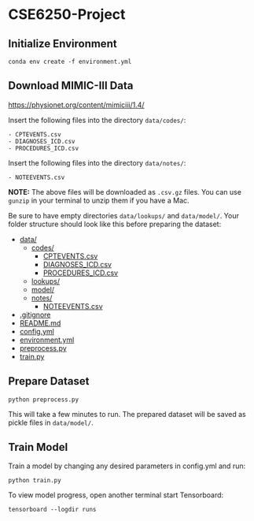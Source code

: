 # CSE6250-Project

## Initialize Environment
```conda env create -f environment.yml```

## Download MIMIC-III Data

https://physionet.org/content/mimiciii/1.4/

Insert the following files into the directory `data/codes/`:

    - CPTEVENTS.csv
    - DIAGNOSES_ICD.csv
    - PROCEDURES_ICD.csv

Insert the following files into the directory `data/notes/`:

    - NOTEEVENTS.csv

**NOTE:** The above files will be downloaded as `.csv.gz` files. You can use `gunzip` in your terminal to unzip them if you have a Mac.

Be sure to have empty directories `data/lookups/` and `data/model/`. Your folder structure should look like this before preparing the dataset:

* [data/](./CSE6250-Project/data)
  * [codes/](./CSE6250-Project/data/codes)
    * [CPTEVENTS.csv](./CSE6250-Project/data/codes/CPTEVENTS.csv)
    * [DIAGNOSES_ICD.csv](./CSE6250-Project/data/codes/DIAGNOSES_ICD.csv)
    * [PROCEDURES_ICD.csv](./CSE6250-Project/data/codes/PROCEDURES_ICD.csv)
  * [lookups/](./CSE6250-Project/data/lookups)
  * [model/](./CSE6250-Project/data/model)
  * [notes/](./CSE6250-Project/data/notes)
    * [NOTEEVENTS.csv](./CSE6250-Project/data/notes/NOTEEVENTS.csv)
* [.gitignore](./CSE6250-Project/.gitignore)
* [README.md](./CSE6250-Project/README.md)
* [config.yml](./CSE6250-Project/config.yml)
* [environment.yml](./CSE6250-Project/environment.yml)
* [preprocess.py](./CSE6250-Project/preprocess.py)
* [train.py](./CSE6250-Project/train.py)



## Prepare Dataset

```python preprocess.py```

This will take a few minutes to run. The prepared dataset will be saved as pickle files in `data/model/`.

## Train Model

Train a model by changing any desired parameters in config.yml and run:

```python train.py```

To view model progress, open another terminal start Tensorboard:

```tensorboard --logdir runs```
